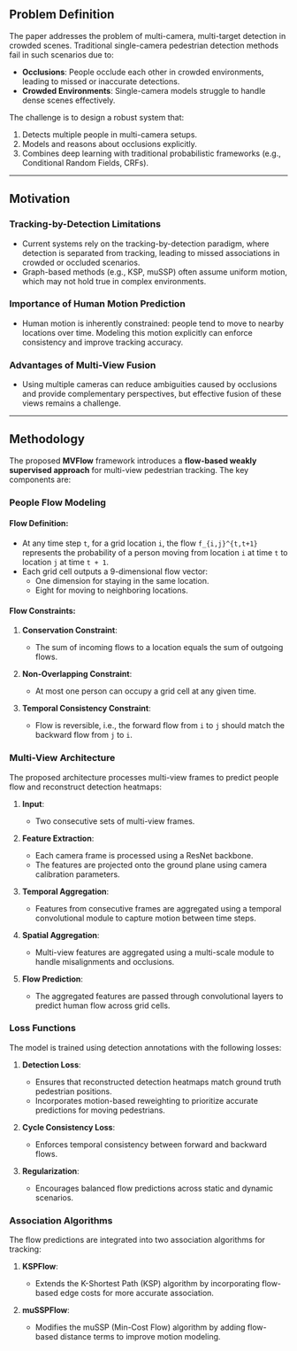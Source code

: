 ## Problem Definition
The paper addresses the problem of multi-camera, multi-target detection in crowded scenes. Traditional single-camera pedestrian detection methods fail in such scenarios due to:

- **Occlusions**: People occlude each other in crowded environments, leading to missed or inaccurate detections.
- **Crowded Environments**: Single-camera models struggle to handle dense scenes effectively.

The challenge is to design a robust system that:
1. Detects multiple people in multi-camera setups.
2. Models and reasons about occlusions explicitly.
3. Combines deep learning with traditional probabilistic frameworks (e.g., Conditional Random Fields, CRFs).

---

## Motivation
### Tracking-by-Detection Limitations
- Current systems rely on the tracking-by-detection paradigm, where detection is separated from tracking, leading to missed associations in crowded or occluded scenarios.
- Graph-based methods (e.g., KSP, muSSP) often assume uniform motion, which may not hold true in complex environments.

### Importance of Human Motion Prediction
- Human motion is inherently constrained: people tend to move to nearby locations over time. Modeling this motion explicitly can enforce consistency and improve tracking accuracy.

### Advantages of Multi-View Fusion
- Using multiple cameras can reduce ambiguities caused by occlusions and provide complementary perspectives, but effective fusion of these views remains a challenge.

---
## Methodology
The proposed **MVFlow** framework introduces a **flow-based weakly supervised approach** for multi-view pedestrian tracking. The key components are:

### People Flow Modeling

#### Flow Definition:
- At any time step `t`, for a grid location `i`, the flow `f_{i,j}^{t,t+1}` represents the probability of a person moving from location `i` at time `t` to location `j` at time `t + 1`.
- Each grid cell outputs a 9-dimensional flow vector:
  - One dimension for staying in the same location.
  - Eight for moving to neighboring locations.

#### Flow Constraints:
1. **Conservation Constraint**:
   - The sum of incoming flows to a location equals the sum of outgoing flows.

2. **Non-Overlapping Constraint**:
   - At most one person can occupy a grid cell at any given time.

3. **Temporal Consistency Constraint**:
   - Flow is reversible, i.e., the forward flow from `i` to `j` should match the backward flow from `j` to `i`.

### Multi-View Architecture
The proposed architecture processes multi-view frames to predict people flow and reconstruct detection heatmaps:
1. **Input**:
   - Two consecutive sets of multi-view frames.

2. **Feature Extraction**:
   - Each camera frame is processed using a ResNet backbone.
   - The features are projected onto the ground plane using camera calibration parameters.

3. **Temporal Aggregation**:
   - Features from consecutive frames are aggregated using a temporal convolutional module to capture motion between time steps.

4. **Spatial Aggregation**:
   - Multi-view features are aggregated using a multi-scale module to handle misalignments and occlusions.

5. **Flow Prediction**:
   - The aggregated features are passed through convolutional layers to predict human flow across grid cells.

### Loss Functions
The model is trained using detection annotations with the following losses:
1. **Detection Loss**:
   - Ensures that reconstructed detection heatmaps match ground truth pedestrian positions.
   - Incorporates motion-based reweighting to prioritize accurate predictions for moving pedestrians.

2. **Cycle Consistency Loss**:
   - Enforces temporal consistency between forward and backward flows.

3. **Regularization**:
   - Encourages balanced flow predictions across static and dynamic scenarios.

### Association Algorithms
The flow predictions are integrated into two association algorithms for tracking:
1. **KSPFlow**:
   - Extends the K-Shortest Path (KSP) algorithm by incorporating flow-based edge costs for more accurate association.

2. **muSSPFlow**:
   - Modifies the muSSP (Min-Cost Flow) algorithm by adding flow-based distance terms to improve motion modeling.

